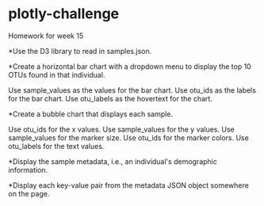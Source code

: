 # plotly-challenge
Homework for week 15


*Use the D3 library to read in samples.json.


*Create a horizontal bar chart with a dropdown menu to display the top 10 OTUs found in that individual.

Use sample_values as the values for the bar chart.
Use otu_ids as the labels for the bar chart.
Use otu_labels as the hovertext for the chart.

*Create a bubble chart that displays each sample.

Use otu_ids for the x values.
Use sample_values for the y values.
Use sample_values for the marker size.
Use otu_ids for the marker colors.
Use otu_labels for the text values.


*Display the sample metadata, i.e., an individual's demographic information.


*Display each key-value pair from the metadata JSON object somewhere on the page.
